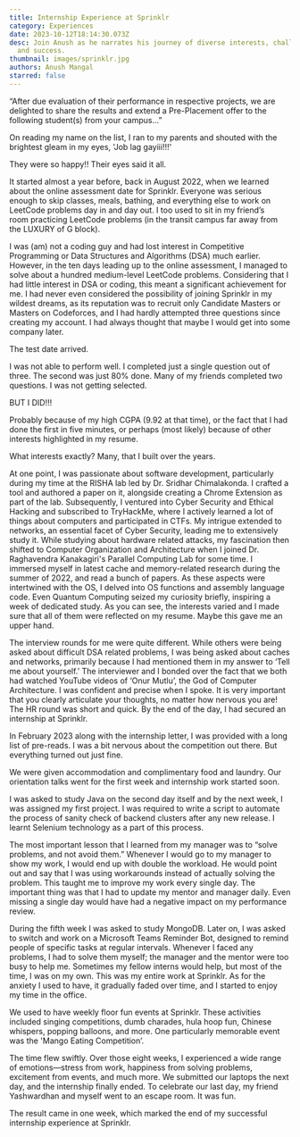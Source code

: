 ```yaml
---
title: Internship Experience at Sprinklr
category: Experiences
date: 2023-10-12T18:14:30.073Z
desc: Join Anush as he narrates his journey of diverse interests, challenges,
  and success.
thumbnail: images/sprinklr.jpg
authors: Anush Mangal
starred: false
---
```

<!--StartFragment-->

“After due evaluation of their performance in respective projects, we are delighted to share the results and extend a Pre-Placement offer to the following student(s) from your campus…”

On reading my name on the list, I ran to my parents and shouted with the brightest gleam in my eyes, 'Job lag gayiii!!!' 

They were so happy!! Their eyes said it all.

It started almost a year before, back in August 2022, when we learned about the online assessment date for Sprinklr. Everyone was serious enough to skip classes, meals, bathing, and everything else to work on LeetCode problems day in and day out. I too used to sit in my friend’s room practicing LeetCode problems (in the transit campus far away from the LUXURY of G block).

I was (am) not a coding guy and had lost interest in Competitive Programming or Data Structures and Algorithms (DSA) much earlier. However, in the ten days leading up to the online assessment, I managed to solve about a hundred medium-level LeetCode problems. Considering that I had little interest in DSA or coding, this meant a significant achievement for me. I had never even considered the possibility of joining Sprinklr in my wildest dreams, as its reputation was to recruit only Candidate Masters or Masters on Codeforces, and I had hardly attempted three questions since creating my account. I had always thought that maybe I would get into some company later. 

The test date arrived.

I was not able to perform well. I completed just a single question out of three. The second was just 80% done. Many of my friends completed two questions. I was not getting selected.

BUT I DID!!!

Probably because of my high CGPA (9.92 at that time), or the fact that I had done the first in five minutes, or perhaps (most likely) because of other interests highlighted in my resume.

What interests exactly? Many, that I built over the years. 

At one point, I was passionate about software development, particularly during my time at the RISHA lab led by Dr. Sridhar Chimalakonda. I crafted a tool and authored a paper on it, alongside creating a Chrome Extension as part of the lab. Subsequently, I ventured into Cyber Security and Ethical Hacking and subscribed to TryHackMe, where I actively learned a lot of things about computers and participated in CTFs. My intrigue extended to networks, an essential facet of Cyber Security, leading me to extensively study it. While studying about hardware related attacks, my fascination then shifted to Computer Organization and Architecture when I joined Dr. Raghavendra Kanakagiri's Parallel Computing Lab for some time. I immersed myself in latest cache and memory-related research during the summer of 2022, and read a bunch of papers. As these aspects were intertwined with the OS, I delved into OS functions and assembly language code. Even Quantum Computing seized my curiosity briefly, inspiring a week of dedicated study. As you can see, the interests varied and I made sure that all of them were reflected on my resume. Maybe this gave me an upper hand.

The interview rounds for me were quite different. While others were being asked about difficult DSA related problems, I was being asked about caches and networks, primarily because I had mentioned them in my answer to ‘Tell me about yourself.’ The interviewer and I bonded over the fact that we both had watched YouTube videos of ‘Onur Mutlu’, the God of Computer Architecture. I was confident and precise when I spoke. It is very important that you clearly articulate your thoughts, no matter how nervous you are!  The HR round was short and quick. By the end of the day, I had secured an internship at Sprinklr. 

In February 2023 along with the internship letter, I was provided with a long list of pre-reads. I was a bit nervous about the competition out there. But everything turned out just fine.

We were given accommodation and complimentary food and laundry. Our orientation talks went for the first week and internship work started soon. 

I was asked to study Java on the second day itself and by the next week, I was assigned my first project. I was required to write a script to automate the process of sanity check of backend clusters after any new release. I learnt Selenium technology as a part of this process. 

The most important lesson that I learned from my manager was to “solve problems, and not avoid them.” Whenever I would go to my manager to show my work, I would end up with double the workload. He would point out and say that I was using workarounds instead of actually solving the problem. This taught me to improve my work every single day. The important thing was that I had to update my mentor and manager daily. Even missing a single day would have had a negative impact on my performance review. 

During the fifth week I was asked to study MongoDB. Later on, I was asked to switch and work on a Microsoft Teams Reminder Bot, designed to remind people of specific tasks at regular intervals. Whenever I faced any problems, I had to solve them myself; the manager and the mentor were too busy to help me. Sometimes my fellow interns would help, but most of the time, I was on my own. This was my entire work at Sprinklr. As for the anxiety I used to have, it gradually faded over time, and I started to enjoy my time in the office.

We used to have weekly floor fun events at Sprinklr. These activities included singing competitions, dumb charades, hula hoop fun, Chinese whispers, popping balloons, and more. One particularly memorable event was the 'Mango Eating Competition’. 

The time flew swiftly. Over those eight weeks, I experienced a wide range of emotions—stress from work, happiness from solving problems, excitement from events, and much more. We submitted our laptops the next day, and the internship finally ended. To celebrate our last day, my friend Yashwardhan and myself went to an escape room. It was fun. 

The result came in one week, which marked the end of my successful internship experience at Sprinklr.

<!--EndFragment-->
